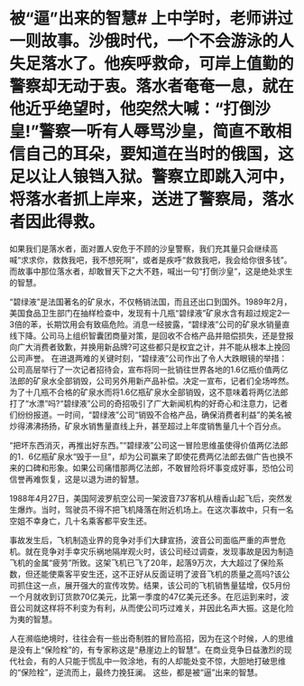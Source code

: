 # 被“逼”出来的智慧# 上中学时，老师讲过一则故事。沙俄时代，一个不会游泳的人失足落水了。他疾呼救命，可岸上值勤的警察却无动于衷。落水者奄奄一息，就在他近乎绝望时，他突然大喊：“打倒沙皇!”警察一听有人辱骂沙皇，简直不敢相信自己的耳朵，要知道在当时的俄国，这足以让人锒铛入狱。警察立即跳入河中，将落水者抓上岸来，送进了警察局，落水者因此得救。

如果我们是落水者，面对置人安危于不顾的沙皇警察，我们充其量只会继续高喊“求求你，救救我吧，我不想死啊”，或者是疾呼“救救我吧，我会给你很多钱”。而故事中那位落水者，却敢冒天下之大不韪，喊出一句“打倒沙皇”，这是绝处求生的智慧。

“碧绿液”是法国著名的矿泉水，不仅畅销法国，而且还出口到国外。1989年2月，美国食品卫生部门在抽样检查中，发现有十几瓶“碧绿液”矿泉水含有超过规定2—3倍的苯，长期饮用会有致癌危险。消息一经披露，“碧绿液”公司的矿泉水销量直线下降。公司马上组织智囊团商量对策，是回收不合格产品并赔偿损失，还是登报向广大消费者致歉，并换用新品牌?可这些都只是权宜之计，并不能从根本上挽回公司声誉。  在进退两难的关键时刻，“碧绿液”公司作出了令人大跌眼镜的举措：公司高层举行了一次记者招待会，宣布将同一批销往世界各地的1.6亿瓶价值两亿法郎的矿泉水全部销毁，公司另外用新产品补偿。决定一宣布，记者们全场哗然。  为了十几瓶不合格的矿泉水而将1.6亿瓶矿泉水全部销毁，这不意味着将两亿法郎打了“水漂”吗?“碧绿液”公司的奇招吸引了广大新闻机构的好奇心和注意力，记者们纷纷报道。一时间，“碧绿液”公司“销毁不合格产品，确保消费者利益”的美名被炒得沸沸扬扬，矿泉水销售量直线上升，甚至超过上年度销售量几十个百分点。

“把坏东西消灭，再推出好东西。”“碧绿液”公司这一冒险思维虽使得价值两亿法郎的1．6亿瓶矿泉水“毁于一旦”，却为公司赢来了即使花费两亿法郎去做广告也换不来的口碑和形象。如果公司痛惜那两亿法郎，不敢冒险将坏事变成好事，恐怕公司信誉再难恢复，这是以退为进的智慧。

1988年4月27日，美国阿波罗航空公司一架波音737客机从檀香山起飞后，突然发生爆炸。当时，驾驶员不得不把飞机降落在附近机场上。在这次事故中，只有一名空姐不幸身亡，几十名乘客都平安生还。

事故发生后，飞机制造业界的竞争对手们大肆宣扬，波音公司面临严重的声誉危机。就在竞争对手幸灾乐祸地隔岸观火时，该公司经过调查，发现事故是因为制造飞机的金属“疲劳”所致。这架飞机已飞了20年，起落9万次，大大超过了保险系数，但还能使乘客平安生还，这不正好从反面证明了波音飞机的质量之高吗?该公司抓住这一点，展开强大的宣传攻势。结果，该公司的飞机销售量猛增，仅5月份一个月就收到订货款70亿美元，比第一季度的47亿美元还多。在厄运到来时，波音公司就这样将不利变为有利，从而使公司巧过难关，并因此名声大振。这是化险为夷的智慧。

人在濒临绝境时，往往会有一些出奇制胜的冒险高招，因为在这个时候，人的思维是没有上“保险栓”的，有专家称这是“悬崖边上的智慧”。在商业竞争日益激烈的现代社会，有的人只能于慌乱中一败涂地，有的人却能处变不惊，大胆地打破思维的“保险栓”，逆流而上，最终力挽狂澜。
  这些，都是被“逼”出来的智慧。
 